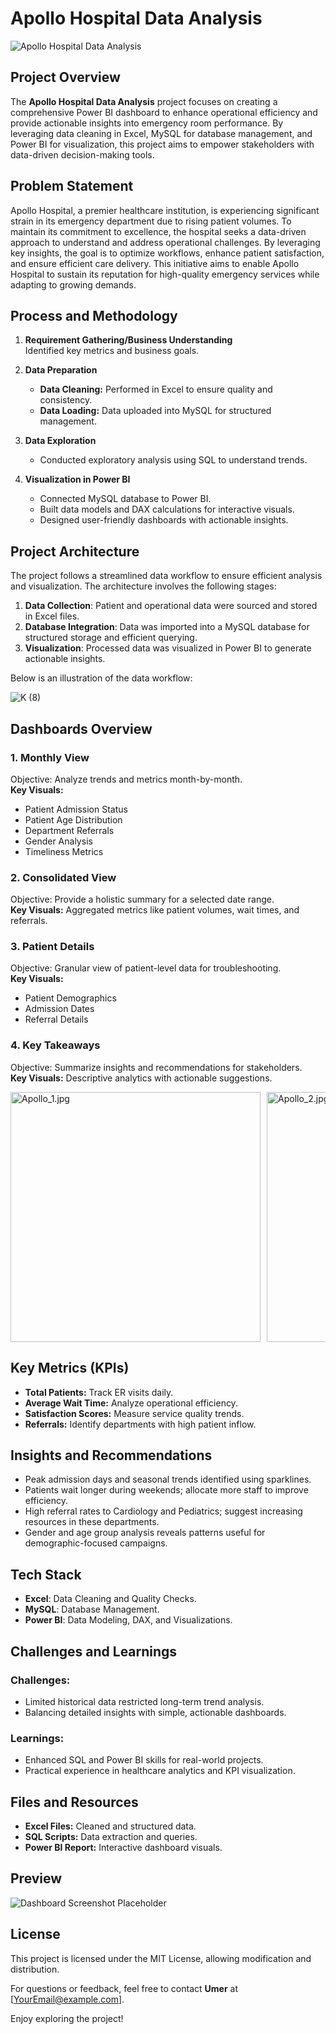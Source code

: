 # Apollo Hospital Data Analysis

![Apollo Hospital Data Analysis](https://github.com/user-attachments/assets/dfb635cf-91ee-4b5e-bbd4-befd99166f00)


## **Project Overview**  
The **Apollo Hospital Data Analysis** project focuses on creating a comprehensive Power BI dashboard to enhance operational efficiency and provide actionable insights into emergency room performance. By leveraging data cleaning in Excel, MySQL for database management, and Power BI for visualization, this project aims to empower stakeholders with data-driven decision-making tools.


## Problem Statement

Apollo Hospital, a premier healthcare institution, is experiencing significant strain in its emergency department due to rising patient volumes. To maintain its commitment to excellence, the hospital seeks a data-driven approach to understand and address operational challenges. By leveraging key insights, the goal is to optimize workflows, enhance patient satisfaction, and ensure efficient care delivery. This initiative aims to enable Apollo Hospital to sustain its reputation for high-quality emergency services while adapting to growing demands.


## **Process and Methodology**  

1. **Requirement Gathering/Business Understanding**  
   Identified key metrics and business goals.  

2. **Data Preparation**  
   - **Data Cleaning:** Performed in Excel to ensure quality and consistency.  
   - **Data Loading:** Data uploaded into MySQL for structured management.  

3. **Data Exploration**  
   - Conducted exploratory analysis using SQL to understand trends.  

4. **Visualization in Power BI**  
   - Connected MySQL database to Power BI.  
   - Built data models and DAX calculations for interactive visuals.  
   - Designed user-friendly dashboards with actionable insights.  


## Project Architecture

The project follows a streamlined data workflow to ensure efficient analysis and visualization. The architecture involves the following stages:

1. **Data Collection**: Patient and operational data were sourced and stored in Excel files.
2. **Database Integration**: Data was imported into a MySQL database for structured storage and efficient querying.
3. **Visualization**: Processed data was visualized in Power BI to generate actionable insights.

Below is an illustration of the data workflow:

![K (8)](https://github.com/user-attachments/assets/91c53312-459e-49d5-b5ce-6fba3fc6e271)


## **Dashboards Overview**  

### **1. Monthly View**  
Objective: Analyze trends and metrics month-by-month.  
**Key Visuals:**  
- Patient Admission Status  
- Patient Age Distribution  
- Department Referrals  
- Gender Analysis  
- Timeliness Metrics  

### **2. Consolidated View**  
Objective: Provide a holistic summary for a selected date range.  
**Key Visuals:** Aggregated metrics like patient volumes, wait times, and referrals.  

### **3. Patient Details**  
Objective: Granular view of patient-level data for troubleshooting.  
**Key Visuals:**  
- Patient Demographics  
- Admission Dates  
- Referral Details  

### **4. Key Takeaways**  
Objective: Summarize insights and recommendations for stakeholders.  
**Key Visuals:** Descriptive analytics with actionable suggestions.  

<div style="display: flex; flex-wrap: nowrap; overflow-x: auto; gap: 10px;">
  <img src="https://github.com/Fardin-Data/E-Commerce-360-Analysis/assets/137788371/1ee38292-04e0-4c74-a422-b35ffe97aa0a" alt="Apollo_1.jpg" style="width: 400px;">
  <img src="https://github.com/Fardin-Data/E-Commerce-360-Analysis/assets/137788371/356b7dcc-d27f-421f-acd8-3bc01f24129b" alt="Apollo_2.jpg" style="width: 400px;">
  <img src="https://github.com/Fardin-Data/E-Commerce-360-Analysis/assets/137788371/f5cc6df4-8203-4384-bf7d-fee3416f7b85" alt="Apollo_3.jpg" style="width: 400px;">
  <img src="https://github.com/Fardin-Data/E-Commerce-360-Analysis/assets/137788371/204fc0b5-c1ba-4bc2-a21c-3fd6953908e0" alt="Apollo_4.jpg" style="width: 400px;">
</div>


## **Key Metrics (KPIs)**  

- **Total Patients:** Track ER visits daily.  
- **Average Wait Time:** Analyze operational efficiency.  
- **Satisfaction Scores:** Measure service quality trends.  
- **Referrals:** Identify departments with high patient inflow.  


## **Insights and Recommendations**  

- Peak admission days and seasonal trends identified using sparklines.  
- Patients wait longer during weekends; allocate more staff to improve efficiency.  
- High referral rates to Cardiology and Pediatrics; suggest increasing resources in these departments.  
- Gender and age group analysis reveals patterns useful for demographic-focused campaigns.  


## **Tech Stack**  

- **Excel**: Data Cleaning and Quality Checks.  
- **MySQL**: Database Management.  
- **Power BI**: Data Modeling, DAX, and Visualizations.  


## **Challenges and Learnings**  

### Challenges:  
- Limited historical data restricted long-term trend analysis.  
- Balancing detailed insights with simple, actionable dashboards.  

### Learnings:  
- Enhanced SQL and Power BI skills for real-world projects.  
- Practical experience in healthcare analytics and KPI visualization.  


## **Files and Resources**  

- **Excel Files:** Cleaned and structured data.  
- **SQL Scripts:** Data extraction and queries.  
- **Power BI Report:** Interactive dashboard visuals.  


## **Preview**  

![Dashboard Screenshot Placeholder](https://via.placeholder.com/800x400?text=Dashboard+Preview)


## **License**  
This project is licensed under the MIT License, allowing modification and distribution.  


For questions or feedback, feel free to contact **Umer** at [YourEmail@example.com].  

Enjoy exploring the project!
